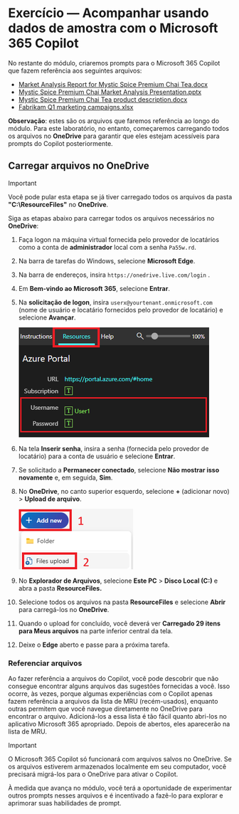 # Exercício — Acompanhar usando dados de amostra com o Microsoft 365 Copilot

No restante do módulo, criaremos prompts para o Microsoft 365 Copilot que fazem referência aos seguintes arquivos:

- [Market Analysis Report for Mystic Spice Premium Chai Tea.docx](https://go.microsoft.com/fwlink/?linkid=2268826)
- [Mystic Spice Premium Chai Market Analysis Presentation.pptx](https://go.microsoft.com/fwlink/?linkid=2268768)
- [Mystic Spice Premium Chai Tea product description.docx](https://go.microsoft.com/fwlink/?linkid=2268929)
- [Fabrikam Q1 marketing campaigns.xlsx](https://go.microsoft.com/fwlink/?linkid=2269124)

**Observação**: estes são os arquivos que faremos referência ao longo do módulo. Para este laboratório, no entanto, começaremos carregando todos os arquivos no **OneDrive** para garantir que eles estejam acessíveis para prompts do Copilot posteriormente.

## Carregar arquivos no OneDrive

> [!IMPORTANT]
> Você pode pular esta etapa se já tiver carregado todos os arquivos da pasta **"C:\ResourceFiles"** no **OneDrive**. 

Siga as etapas abaixo para carregar todos os arquivos necessários no **OneDrive**:

1. Faça logon na máquina virtual fornecida pelo provedor de locatários como a conta de **administrador** local com a senha `Pa55w.rd`.
2. Na barra de tarefas do Windows, selecione **Microsoft Edge**.
3. Na barra de endereços, insira `https://onedrive.live.com/login` .
4. Em **Bem-vindo ao Microsoft 365**, selecione **Entrar**.
5. Na **solicitação de logon**, insira `userx@yourtenant.onmicrosoft.com` (nome de usuário e locatário fornecidos pelo provedor de locatário) e selecione **Avançar**.

    [![Captura de tela do painel de recursos](../media/lab_resources_password.png)](../media/lab_resources_password.png#lightbox)

6. Na tela **Inserir senha**, insira a senha (fornecida pelo provedor de locatário) para a conta de usuário e selecione **Entrar**.
7. Se solicitado a **Permanecer conectado**, selecione **Não mostrar isso novamente** e, em seguida, **Sim**.
8. No **OneDrive**, no canto superior esquerdo, selecione **+** (adicionar novo) > **Upload de arquivo**.

    [![Captura de tela de adicionar novo arquivo](../media/add_new.png)](../media/add_new.png#lightbox)

9. No **Explorador de Arquivos**, selecione **Este PC** > **Disco Local (C:)** e abra a pasta **ResourceFiles.**
10. Selecione todos os arquivos na pasta **ResourceFiles** e selecione **Abrir** para carregá-los no **OneDrive**.
11. Quando o upload for concluído, você deverá ver **Carregado 29 itens para Meus arquivos** na parte inferior central da tela.
12. Deixe o **Edge** aberto e passe para a próxima tarefa.

### Referenciar arquivos

Ao fazer referência a arquivos do Copilot, você pode descobrir que não consegue encontrar alguns arquivos das sugestões fornecidas a você. Isso ocorre, às vezes, porque algumas experiências com o Copilot apenas fazem referência a arquivos da lista de MRU (recém-usados), enquanto outras permitem que você navegue diretamente no OneDrive para encontrar o arquivo. Adicioná-los a essa lista é tão fácil quanto abri-los no aplicativo Microsoft 365 apropriado.  Depois de abertos, eles aparecerão na lista de MRU.

> [!IMPORTANT]
> O Microsoft 365 Copilot só funcionará com arquivos salvos no OneDrive. Se os arquivos estiverem armazenados localmente em seu computador, você precisará migrá-los para o OneDrive para ativar o Copilot.

À medida que avança no módulo, você terá a oportunidade de experimentar outros prompts nesses arquivos e é incentivado a fazê-lo para explorar e aprimorar suas habilidades de prompt.
